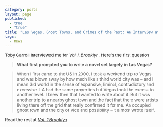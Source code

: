 ```yaml
---
category: posts
layout: page
published: 
  - true
  - "true"
title: "Las Vegas, Ghost Towns, and Crimes of the Past: An Interview at Vol.1 Brooklyn"
tags: 
  - news
---
```


Toby Carroll interviewed me for _Vol 1. Brooklyn_. Here's the first question

> **What first prompted you to write a novel set largely in Las Vegas?**

> When I first came to the US in 2000, I took a weekend trip to Vegas and was blown away by how much like a third world city was – and I mean 3rd world in the sense of expansive, liminal, contradictory and excessive. LA had the same properties but Vegas took the excess to another level. I knew then that I wanted to write about it. But it was another trip to a nearby ghost town and the fact that there were artists living there off the grid that really confirmed it for me. An occupied ghost town and the city of vice and possibility – it almost wrote itself.

Read the rest at [_Vol. 1 Brooklyn_](http://www.vol1brooklyn.com/2014/01/14/las-vegas-ghost-towns-and-crimes-of-the-past-an-interview-with-chris-abani/)